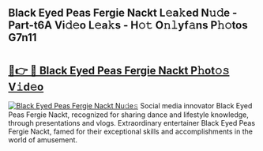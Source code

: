 ## Black Eyed Peas Fergie Nackt L𝚎a𝚔ed N𝚞𝚍e - Part-t6A Vi𝚍𝚎o L𝚎a𝚔s - H𝚘𝚝 O𝚗𝚕yf𝚊ns P𝚑𝚘tos G7n11

# <h2><a href="http://kf9ho39.oniu.top/?m=Black+Eyed+Peas+Fergie+Nackt">🔗👉 🔴 Black Eyed Peas Fergie Nackt P𝚑ot𝚘𝚜 V𝚒d𝚎o</a></h2>

[![Black Eyed Peas Fergie Nackt Nu𝚍e𝚜](https://i.imgur.com/0qMVB7G.gif)](http://kf9ho39.oniu.top/?m=Black+Eyed+Peas+Fergie+Nackt)
Social media innovator Black Eyed Peas Fergie Nackt, recognized for sharing dance and lifestyle knowledge, through presentations and vlogs. Extraordinary entertainer Black Eyed Peas Fergie Nackt, famed for their exceptional skills and accomplishments in the world of amusement.  
